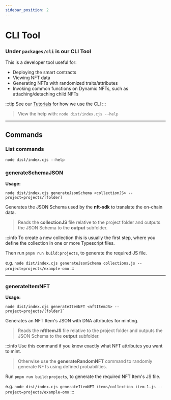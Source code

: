 ```yaml
---
sidebar_position: 2
---
```


# CLI Tool

### Under `packages/cli` is our CLI Tool

This is a developer tool useful for:
- Deploying the smart contracts
- Viewing NFT data
- Generating NFTs with randomized traits/attributes
- Invoking common functions on Dynamic NFTs, such as attaching/detaching child NFTs

:::tip
See our [Tutorials](/contracts/tutorials) for how we use the CLI
:::

> View the help with: `node dist/index.cjs --help`

---

## Commands

### List commands
```
node dist/index.cjs --help
```

### generateSchemaJSON

**Usage:**
```
node dist/index.cjs generateJsonSchema <collectionJS> --project=projects/[folder]
```

Generates the JSON Schema used by the **nft-sdk** to translate the on-chain data.

> Reads the **collectionJS** file relative to the project folder and
> outputs the JSON Schema to the **output** subfolder.

:::info
To create a new collection this is usually the first step, where you define the collection
in one or more Typescript files.

Then run `pnpm run build:projects`, to generate the required JS file.

e.g. `node dist/index.cjs generateJsonSchema collections.js --project=projects/example-omo`
:::

---

### generateItemNFT

**Usage:**
```
node dist/index.cjs generateItemNFT <nftItemJS> --project=projects/[folder]`
```

Generates an NFT Item's JSON with DNA attributes for minting.

> Reads the **nftItemJS** file relative to the project folder and
> outputs the JSON Schema to the **output** subfolder.

:::info
Use this command if you know exactly what NFT attributes you want to mint.

> Otherwise use the **generateRandomNFT** command to randomly generate NFTs using defined probabilities.

Run `pnpm run build:projects`, to generate the required NFT Item's JS file.

e.g. `node dist/index.cjs generateItemNFT items/collection-item-1.js --project=projects/example-omo`
:::
